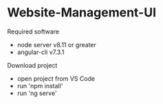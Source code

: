 # Website-Management-UI

 Required software
 - node server v8.11 or greater
 - angular-cli v7.3.1

 Download project
 - open project from VS Code
 - run 'npm install'
 - run 'ng serve'


